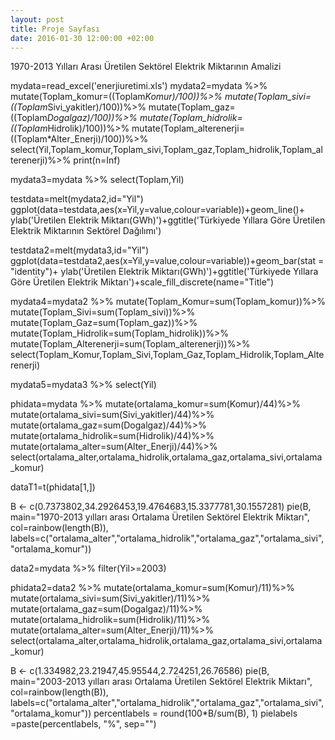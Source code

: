 ```yaml
---
layout: post
title: Proje Sayfası 
date: 2016-01-30 12:00:00 +02:00
---
```


  1970-2013 Yılları Arası Üretilen Sektörel Elektrik Miktarının Amalizi
  
  
  mydata=read_excel('enerjiuretimi.xls')
  mydata2=mydata %>%
  mutate(Toplam_komur=((Toplam*Komur)/100))%>%
  mutate(Toplam_sivi=((Toplam*Sivi_yakitler)/100))%>%
  mutate(Toplam_gaz=((Toplam*Dogalgaz)/100))%>%
  mutate(Toplam_hidrolik=((Toplam*Hidrolik)/100))%>%
  mutate(Toplam_alterenerji=((Toplam*Alter_Enerji)/100))%>%
  select(Yil,Toplam_komur,Toplam_sivi,Toplam_gaz,Toplam_hidrolik,Toplam_alterenerji)%>%
  print(n=Inf)
  
  mydata3=mydata %>%
  select(Toplam,Yil)

  testdata=melt(mydata2,id="Yil")
  ggplot(data=testdata,aes(x=Yil,y=value,colour=variable))+geom_line()+ ylab('Üretilen Elektrik Miktarı(GWh)')+ggtitle('Türkiyede Yıllara Göre Üretilen Elektrik Miktarının Sektörel Dağılımı')

  testdata2=melt(mydata3,id="Yil")
  ggplot(data=testdata2,aes(x=Yil,y=value,colour=variable))+geom_bar(stat = "identity")+ ylab('Üretilen Elektrik Miktarı(GWh)')+ggtitle('Türkiyede Yıllara Göre Üretilen Elektrik Miktarı')+scale_fill_discrete(name="Title")

  mydata4=mydata2 %>%
  mutate(Toplam_Komur=sum(Toplam_komur))%>%
  mutate(Toplam_Sivi=sum(Toplam_sivi))%>%
  mutate(Toplam_Gaz=sum(Toplam_gaz))%>%
  mutate(Toplam_Hidrolik=sum(Toplam_hidrolik))%>%
  mutate(Toplam_Alterenerji=sum(Toplam_alterenerji))%>%
  select(Toplam_Komur,Toplam_Sivi,Toplam_Gaz,Toplam_Hidrolik,Toplam_Alterenerji)
  
  mydata5=mydata3 %>%
  select(Yil)
  
  phidata=mydata %>%
  mutate(ortalama_komur=sum(Komur)/44)%>%
  mutate(ortalama_sivi=sum(Sivi_yakitler)/44)%>%
  mutate(ortalama_gaz=sum(Dogalgaz)/44)%>%
  mutate(ortalama_hidrolik=sum(Hidrolik)/44)%>%
  mutate(ortalama_alter=sum(Alter_Enerji)/44)%>%
  select(ortalama_alter,ortalama_hidrolik,ortalama_gaz,ortalama_sivi,ortalama_komur)

  dataT1=t(phidata[1,])

  B <- c(0.7373802,34.2926453,19.4764683,15.3377781,30.1557281) 
  pie(B, main="1970-2013 yılları arası Ortalama Üretilen Sektörel Elektrik Miktarı", col=rainbow(length(B)),
  labels=c("ortalama_alter","ortalama_hidrolik","ortalama_gaz","ortalama_sivi","ortalama_komur"))
  
  data2=mydata %>%
  filter(Yil>=2003)
  
  phidata2=data2 %>%
  mutate(ortalama_komur=sum(Komur)/11)%>%
  mutate(ortalama_sivi=sum(Sivi_yakitler)/11)%>%
  mutate(ortalama_gaz=sum(Dogalgaz)/11)%>%
  mutate(ortalama_hidrolik=sum(Hidrolik)/11)%>%
  mutate(ortalama_alter=sum(Alter_Enerji)/11)%>%
  select(ortalama_alter,ortalama_hidrolik,ortalama_gaz,ortalama_sivi,ortalama_komur)

  B <- c(1.334982,23.21947,45.95544,2.724251,26.76586) 
  pie(B, main="2003-2013 yılları arası Ortalama Üretilen Sektörel Elektrik Miktarı", col=rainbow(length(B)),
  labels=c("ortalama_alter","ortalama_hidrolik","ortalama_gaz","ortalama_sivi","ortalama_komur"))
  percentlabels = round(100*B/sum(B), 1)
  pielabels =paste(percentlabels, "%", sep="")



